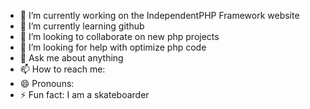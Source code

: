 - 🔭 I’m currently working on the IndependentPHP Framework website
- 🌱 I’m currently learning github
- 👯 I’m looking to collaborate on new php projects
- 🤔 I’m looking for help with optimize php code
- 💬 Ask me about anything
- 📫 How to reach me: 
- 😄 Pronouns: 
- ⚡ Fun fact: I am a skateboarder


